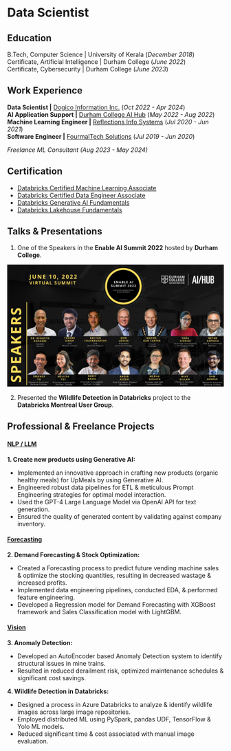 # Data Scientist

## Education
B.Tech, Computer Science | University of Kerala (_December 2018_)  
Certificate, Artificial Intelligence | Durham College (_June 2022_)  
Certificate, Cybersecurity | Durham College (_June 2023_)  

## Work Experience
**Data Scientist |** [Dogico Information Inc.](https://www.linkedin.com/company/dogico-information-inc./) (_Oct 2022 - Apr 2024_)  
**AI Application Support |** [Durham College AI Hub](https://www.linkedin.com/showcase/dcaihub/) (_May 2022 - Aug 2022_)  
**Machine Learning Engineer |** [Reflections Info Systems](https://www.linkedin.com/company/reflectionsit/) (_Jul 2020 - Jun 2021_)  
**Software Engineer |** [FourmalTech Solutions](https://www.linkedin.com/company/fourmaltechsolution/) (_Jul 2019 - Jun 2020_)  

*Freelance ML Consultant (Aug 2023 - May 2024)*

## Certification
- [Databricks Certified Machine Learning Associate](https://credentials.databricks.com/be519480-ba26-433f-b891-967ae289a5e8)  
- [Databricks Certified Data Engineer Associate](https://credentials.databricks.com/b4089597-5059-4e3f-8a43-fb4bb76dd72c)   
- [Databricks Generative AI Fundamentals](https://credentials.databricks.com/830053e4-f9f7-46b9-af9d-992ef2b50d1b)  
- [Databricks Lakehouse Fundamentals](https://credentials.databricks.com/02705434-5aab-4230-b094-bad4fc9d7399)

## Talks & Presentations

1. One of the Speakers in the **Enable AI Summit 2022** hosted by **Durham College**.  

![Speakers](/assets/img/enable-ai-speakers-2022.jpeg)

2. Presented the **Wildlife Detection in Databricks** project to the **Databricks Montreal User Group**.

## Professional & Freelance Projects

#### <u>NLP / LLM</u>

**1. Create new products using Generative AI:**
- Implemented an innovative approach in crafting new products (organic healthy meals) for UpMeals by using Generative AI. 
- Engineered robust data pipelines for ETL & meticulous Prompt Engineering strategies for optimal model interaction. 
- Used the GPT-4 Large Language Model via OpenAI API for text generation.
- Ensured the quality of generated content by validating against company inventory.

#### <u>Forecasting</u>
**2. Demand Forecasting & Stock Optimization:**
- Created a Forecasting process to predict future vending machine sales & optimize the stocking quantities, resulting in decreased wastage & increased profits.
- Implemented data engineering pipelines, conducted EDA, & performed feature engineering. 
- Developed a Regression model for Demand Forecasting with XGBoost framework and Sales Classification model with LightGBM. 

#### <u>Vision</u>

**3. Anomaly Detection:** 
- Developed an AutoEncoder based Anomaly Detection system to identify structural issues in mine trains.
- Resulted in reduced derailment risk, optimized maintenance schedules & significant cost savings.  

**4. Wildlife Detection in Databricks:** 
- Designed a process in Azure Databricks to analyze & identify wildlife images across large image repositories.
- Employed distributed ML using PySpark, pandas UDF, TensorFlow & Yolo ML models.
- Reduced significant time & cost associated with manual image evaluation.  
